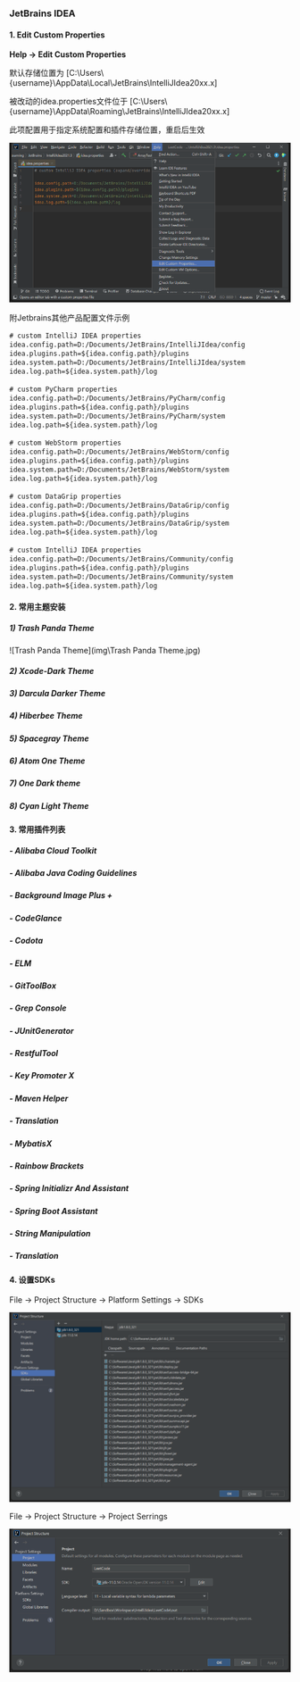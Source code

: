 ### JetBrains IDEA

#### 1. Edit Custom Properties

**Help -> Edit Custom Properties**

默认存储位置为 [C:\Users\\{username}\AppData\Local\JetBrains\IntelliJIdea20xx.x]

被改动的idea.properties文件位于 [C:\Users\\\{username}\AppData\Roaming\JetBrains\IntelliJIdea20xx.x]

此项配置用于指定系统配置和插件存储位置，重启后生效

<img src="img\微信截图_20220402192305.png" alt="微信截图_20220402192305"  />

附Jetbrains其他产品配置文件示例

```properties
# custom IntelliJ IDEA properties
idea.config.path=D:/Documents/JetBrains/IntelliJIdea/config
idea.plugins.path=${idea.config.path}/plugins
idea.system.path=D:/Documents/JetBrains/IntelliJIdea/system
idea.log.path=${idea.system.path}/log

# custom PyCharm properties
idea.config.path=D:/Documents/JetBrains/PyCharm/config
idea.plugins.path=${idea.config.path}/plugins
idea.system.path=D:/Documents/JetBrains/PyCharm/system
idea.log.path=${idea.system.path}/log

# custom WebStorm properties
idea.config.path=D:/Documents/JetBrains/WebStorm/config
idea.plugins.path=${idea.config.path}/plugins
idea.system.path=D:/Documents/JetBrains/WebStorm/system
idea.log.path=${idea.system.path}/log

# custom DataGrip properties
idea.config.path=D:/Documents/JetBrains/DataGrip/config
idea.plugins.path=${idea.config.path}/plugins
idea.system.path=D:/Documents/JetBrains/DataGrip/system
idea.log.path=${idea.system.path}/log

# custom IntelliJ IDEA properties
idea.config.path=D:/Documents/JetBrains/Community/config
idea.plugins.path=${idea.config.path}/plugins
idea.system.path=D:/Documents/JetBrains/Community/system
idea.log.path=${idea.system.path}/log

```

#### 2. 常用主题安装

##### 1) Trash Panda Theme

![Trash Panda Theme](img\Trash Panda Theme.jpg)

##### 2) Xcode-Dark Theme

##### 3) Darcula Darker Theme

##### 4) Hiberbee Theme

##### 5) Spacegray Theme

##### 6) Atom One Theme

##### 7) One Dark theme

##### 8) Cyan Light Theme

#### 3. 常用插件列表

##### - Alibaba Cloud Toolkit

##### - Alibaba Java Coding Guidelines 

##### - Background Image Plus +

##### - CodeGlance

##### - Codota

##### - ELM

##### - GitToolBox

##### - Grep Console

##### - JUnitGenerator

##### - RestfulTool

##### - Key Promoter X

##### - Maven Helper

##### - Translation 

##### - MybatisX

##### - Rainbow Brackets

##### - Spring Initializr And Assistant

##### - Spring Boot Assistant

##### - String Manipulation

##### - Translation

#### 4. 设置SDKs

File -> Project Structure -> Platform Settings -> SDKs

![微信截图_20220402194236](img\微信截图_20220402194236.png)

File -> Project Structure -> Project Serrings

![微信截图_20220402194414](img\微信截图_20220402194414.png)
